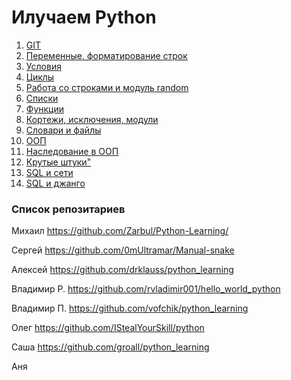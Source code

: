 # Илучаем Python

1. [GIT](lesson_01_git/README.md)
2. [Переменные, форматирование строк](lesson_02/README.md)
3. [Условия](lesson_03_if_else/README.md)
4. [Циклы](lesson_04_cycles/README.md)
5. [Работа со строками и модуль random](lesson_05/README.md)
6. [Списки](lesson_06_list/README.md)
7. [Функции](lesson_07_functions/README.md)
8. [Кортежи, исключения, модули](lesson_08_misc/README.md)
9. [Словари и файлы](lesson_09_files_and_dicts/README.md)
10. [ООП](lesson_10_oop/README.md)
11. [Наследование в ООП](lesson_11_inheritance/README.md)
12. [Крутые штуки"](lesson_12_cool_things/README.md)
13. [SQL и сети](lesson_13_sql_and_network/README.md)
14. [SQL и джанго](lesson_14_sql_and_django/README.md)

### Список репозитариев

Михаил https://github.com/Zarbul/Python-Learning/

Сергей https://github.com/0mUltramar/Manual-snake

Алексей https://github.com/drklauss/python_learning

Владимир Р. https://github.com/rvladimir001/hello_world_python

Владимир П. https://github.com/vofchik/python_learning

Олег https://github.com/IStealYourSkill/python

Саша https://github.com/groall/python_learning

Аня 


